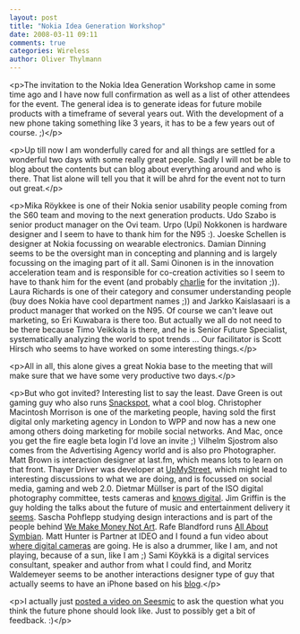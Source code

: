 ```yaml
---
layout: post
title: "Nokia Idea Generation Workshop"
date: 2008-03-11 09:11
comments: true
categories: Wireless
author: Oliver Thylmann
---
```












&lt;p&gt;The invitation to the Nokia Idea Generation Workshop came in some time ago and I have now full confirmation as well as a list of other attendees for the event. The general idea is to generate ideas for future mobile products with a timeframe of several years out. With the development of a new phone taking something like 3 years, it has to be a few years out of course. ;)&lt;/p&gt;

&lt;p&gt;Up till now I am wonderfully cared for and all things are settled for a wonderful two days with some really great people. Sadly I will not be able to blog about the contents but can blog about everything around and who is there.  That list alone will tell you that it will be ahrd for the event not to turn out great.&lt;/p&gt;

&lt;p&gt;Mika Röykkee is one of their Nokia senior usability people coming from the S60 team and moving to the next generation products. Udo Szabo is senior product manager on the Ovi team. Urpo (Upi) Nokkonen is hardware designer and I seem to have to thank him for the N95 :). Joeske Schellen is designer at Nokia focussing on wearable electronics. Damian Dinning seems to be the oversight man in concepting and planning and is largely focussing on the imaging part of it all. Sami Oinonen is in the innovation acceleration team and is responsible for co-creation activities so I seem to have to thank him for the event (and probably [charlie](http://cognections.typepad.com/lifeblog/) for the invitation ;)). Laura Richards is one of their category and consumer understanding people (buy does Nokia have cool department names ;)) and Jarkko Kaislasaari is a product manager that worked on the N95. Of course we can't leave out marketing, so Eri Kuwabara is there too. But actually we all do not need to be there because Timo Veikkola is there, and he is Senior Future Specialist, systematically analyzing the world to spot trends ... Our facilitator is Scott Hirsch who seems to have worked on some interesting things.&lt;/p&gt;

&lt;p&gt;All in all, this alone gives a great Nokia base to the meeting that will make sure that we have some very productive two days.&lt;/p&gt;

&lt;p&gt;But who got invited? Interesting list to say the least. Dave Green is out gaming guy who also runs [Snackspot](http://snackspot.org.uk), what a cool blog. Christopher Macintosh Morrison is one of the marketing people, having sold the first digital only marketing agency in London to WPP and now has a new one among others doing marketing for mobile social networks. And Mac, once you get the fire eagle beta login I'd love an invite ;) Vilhelm Sjostrom also comes from the Advertising Agency world and is also pro Photographer. Matt Brown is interaction designer at last.fm, which means lots to learn on that front. Thayer Driver was developer at [UpMyStreet](http://upmystreet.com/), which might lead to interesting discussions to what we are doing, and is focussed on social media, gaming and web 2.0. Dietmar Müllser is part of the ISO digital photography committee, tests cameras and [knows digital](http://digitalkamera.image-engineering.de/). Jim Griffin is the guy holding the talks about the future of music and entertainment delivery it [seems](http://grep.law.harvard.edu/articles/03/11/28/095219.shtml). Sascha Pohflepp studying design interactions and is part of the people behind [We Make Money Not Art](http://we-make-money-not-art.com). Rafe Blandford runs [All About Symbian](http://allaboutsymbian.com). Matt Hunter is Partner at IDEO and I found a fun video about [where digital cameras](http://www.designinginteractions.com/interviews/MatHunter) are going. He is also a drummer, like I am, and not playing, because of a sun, like I am ;) Sami Köykkä is a digital services consultant, speaker and author from what I could find, and Moritz Waldemeyer seems to be another interactions designer type of guy that actually seems to have an iPhone based on his [blog](http://waldemeyer.blogspot.com/).&lt;/p&gt;

&lt;p&gt;I actually just [posted a video on Seesmic](http://seesmic.com/v/dMor6r7ZdF) to ask the question what you think the future phone should look like. Just to possibly get a bit of feedback. :)&lt;/p&gt;


